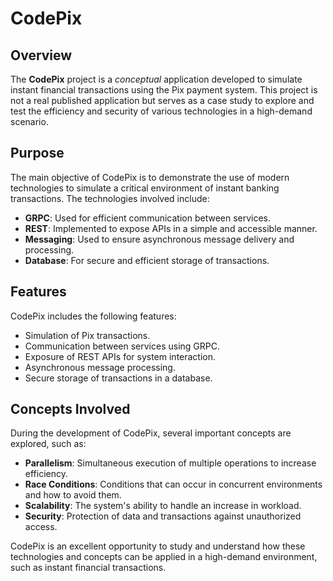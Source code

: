 # CodePix

## Overview

The **CodePix** project is a _conceptual_ application developed to simulate instant financial transactions using the Pix payment system. This project is not a real published application but serves as a case study to explore and test the efficiency and security of various technologies in a high-demand scenario.

## Purpose

The main objective of CodePix is to demonstrate the use of modern technologies to simulate a critical environment of instant banking transactions. The technologies involved include:

- **GRPC**: Used for efficient communication between services.
- **REST**: Implemented to expose APIs in a simple and accessible manner.
- **Messaging**: Used to ensure asynchronous message delivery and processing.
- **Database**: For secure and efficient storage of transactions.

## Features

CodePix includes the following features:

- Simulation of Pix transactions.
- Communication between services using GRPC.
- Exposure of REST APIs for system interaction.
- Asynchronous message processing.
- Secure storage of transactions in a database.

## Concepts Involved

During the development of CodePix, several important concepts are explored, such as:

- **Parallelism**: Simultaneous execution of multiple operations to increase efficiency.
- **Race Conditions**: Conditions that can occur in concurrent environments and how to avoid them.
- **Scalability**: The system's ability to handle an increase in workload.
- **Security**: Protection of data and transactions against unauthorized access.

CodePix is an excellent opportunity to study and understand how these technologies and concepts can be applied in a high-demand environment, such as instant financial transactions.
